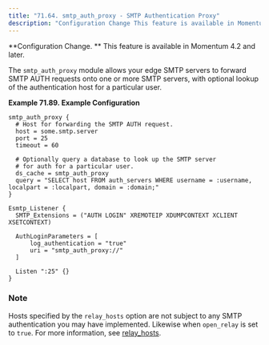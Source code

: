 ```yaml
---
title: "71.64. smtp_auth_proxy - SMTP Authentication Proxy"
description: "Configuration Change This feature is available in Momentum 4 2 and later The smtp auth proxy module allows your edge SMTP servers to forward SMTP AUTH requests onto one or more SMTP servers with optional lookup of the authentication host for a particular user Example 71 89 Example Configuration Hosts..."
---
```


<a name="idp22876096"></a> 

**Configuration Change. ** This feature is available in Momentum 4.2 and later.

The `smtp_auth_proxy` module allows your edge SMTP servers to forward SMTP AUTH requests onto one or more SMTP servers, with optional lookup of the authentication host for a particular user.

<a name="modules.smtp_auth_proxy.example"></a> 

**Example 71.89. Example Configuration**

```
smtp_auth_proxy {
  # Host for forwarding the SMTP AUTH request.
  host = some.smtp.server
  port = 25
  timeout = 60

  # Optionally query a database to look up the SMTP server
  # for auth for a particular user.
  ds_cache = smtp_auth_proxy
  query = "SELECT host FROM auth_servers WHERE username = :username, localpart = :localpart, domain = :domain;"
}

Esmtp_Listener {
  SMTP_Extensions = ("AUTH LOGIN" XREMOTEIP XDUMPCONTEXT XCLIENT XSETCONTEXT)

  AuthLoginParameters = [
      log_authentication = "true"
      uri = "smtp_auth_proxy://"
  ]

  Listen ":25" {}
}
```

### Note

Hosts specified by the `relay_hosts` option are not subject to any SMTP authentication you may have implemented. Likewise when `open_relay` is set to `true`. For more information, see [relay_hosts](conf.ref.relay_hosts "relay_hosts").